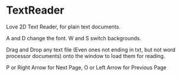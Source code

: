 # TextReader
Love 2D Text Reader, for plain text documents.


A and D change the font.
W and S switch backgrounds.

Drag and Drop any text file (Even ones not ending in txt, but not word processor documents) onto the window to load them for reading.

P or Right Arrow for Next Page, O or Left Arrow for Previous Page
